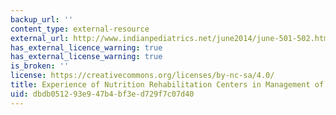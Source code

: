 ```yaml
---
backup_url: ''
content_type: external-resource
external_url: http://www.indianpediatrics.net/june2014/june-501-502.htm
has_external_licence_warning: true
has_external_license_warning: true
is_broken: ''
license: https://creativecommons.org/licenses/by-nc-sa/4.0/
title: Experience of Nutrition Rehabilitation Centers in Management of SAM
uid: dbdb0512-93e9-47b4-bf3e-d729f7c07d40
---
```

